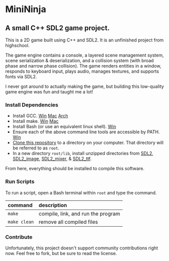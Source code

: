 MiniNinja
===
A small C++ SDL2 game project.
---
This is a 2D game built using C++ and SDL2. It is an unfinished project from highschool.

The game engine contains a console, a layered scene management system, scene serialization & deserialization, and a collision system (with broad phase and narrow phase collision). The game renders entities in a window, responds to keyboard input, plays audio, manages textures, and supports fonts via SDL2.

I never got around to actually making the game, but building this low-quality game engine was fun and taught me a lot!

### Install Dependencies
* Install GCC. [Win](https://sourceforge.net/projects/mingw/) [Mac](https://stackoverflow.com/questions/10265742/how-to-install-make-and-gcc-on-a-mac) [Arch](https://wiki.archlinux.org/title/GNU_Compiler_Collection)
* Install make. [Win](https://gnuwin32.sourceforge.net/packages/make.htm) [Mac](https://stackoverflow.com/questions/10265742/how-to-install-make-and-gcc-on-a-mac)
* Install Bash (or use an equivalent linux shell). [Win](https://www.howtogeek.com/249966/how-to-install-and-use-the-linux-bash-shell-on-windows-10/)
* Ensure each of the above command line tools are accessible by PATH. [Win](https://www.computerhope.com/issues/ch000549.htm)
* [Clone this repository](https://docs.github.com/en/repositories/creating-and-managing-repositories/cloning-a-repository#cloning-a-repository) to a directory on your computer. That directory will be referred to as `root`.
* In a new directory `root/lib`, install unzipped directories from [SDL2](https://github.com/libsdl-org/SDL/releases), [SDL2_image](https://github.com/libsdl-org/SDL_image/releases), [SDL2_mixer](https://github.com/libsdl-org/SDL_mixer/releases), & [SDL2_ttf](https://github.com/libsdl-org/SDL_ttf/releases).

From here, everything should be installed to compile this software.

### Run Scripts
To run a script, open a Bash terminal within `root` and type the command.

| command | description |
|:----------- |:----------- |
| `make` | compile, link, and run the program |
| `make clean` | remove all compiled files |

### Contribute
Unfortunately, this project doesn't support community contributions right now. Feel free to fork, but be sure to read the license.

